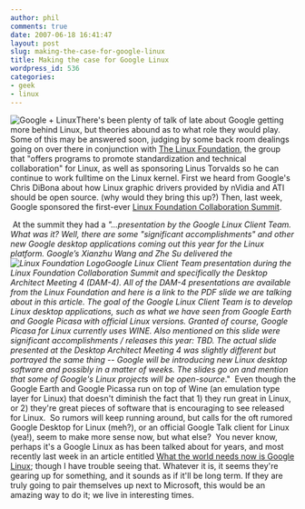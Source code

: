 ```yaml
---
author: phil
comments: true
date: 2007-06-18 16:41:47
layout: post
slug: making-the-case-for-google-linux
title: Making the case for Google Linux
wordpress_id: 536
categories:
- geek
- linux
---
```


![Google + Linux](http://fak3r.com/wp-content/uploads/2007/06/glinux.gif)There's been plenty of talk of late about Google getting more behind Linux, but theories abound as to what role they would play.  Some of this may be answered soon, judging by some back room dealings going on over there in conjunction with [The Linux Foundation](http://www.linux-foundation.org/), the group that "offers programs to promote standardization and technical collaboration" for Linux, as well as sponsoring Linus Torvalds so he can continue to work fulltime on the Linux kernel. First we heard from Google's Chris DiBona about how Linux graphic drivers provided by nVidia and ATI should be open source. (why would they bring this up?) Then, last week, Google sponsored the first-ever [Linux Foundation Collaboration Summit](http://www.phoronix.com/scan.php?page=article&item=751&num=1).

<!-- more -->

 At the summit they had a _"...presentation by the Google Linux Client Team. What was it? Well, there are some "significant accomplishments" and other new Google desktop applications coming out this year for the Linux platform. Google’s Xianzhu Wang and Zhe Su delivered the ![Linux Foundation Logo](http://fak3r.com/wp-content/uploads/2007/06/linux_foundation_logo.gif)Google Linux Client Team presentation during the Linux Foundation Collaboration Summit and specifically the Desktop Architect Meeting 4 (DAM-4). All of the DAM-4 presentations are available from the Linux Foundation and here is a link to the PDF slide we are talking about in this article. The goal of the Google Linux Client Team is to develop Linux desktop applications, such as what we have seen from Google Earth and Google Picasa with official Linux versions. Granted of course, Google Picasa for Linux currently uses WINE. Also mentioned on this slide were significant accomplishments / releases this year: TBD. The actual slide presented at the Desktop Architect Meeting 4 was slightly different but portrayed the same thing -- Google will be introducing new Linux desktop software and possibly in a matter of weeks. The slides go on and mention that some of Google's Linux projects will be open-source_."  Even though the Google Earth and Google Picassa run on top of Wine (an emulation type layer for Linux) that doesn't diminish the fact that 1) they run great in Linux, or 2) they're great pieces of software that is encouraging to see released for Linux.  So rumors will keep running around, but calls for the oft rumored Google Desktop for Linux (meh?), or an official Google Talk client for Linux (yea!), seem to make more sense now, but what else?  You never know, perhaps it's a Google Linux as has been talked about for years, and most recently last week in an article entitled [What the world needs now is Google Linux](http://www.theinquirer.net/default.aspx?article=40365); though I have trouble seeing that. Whatever it is, it seems they're gearing up for something, and it sounds as if it'll be long term. If they are truly going to pair themselves up next to Microsoft, this would be an amazing way to do it; we live in interesting times.
